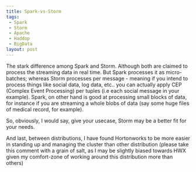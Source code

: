 ```yaml
---
title: Spark-vs-Storm
tags:
 - Spark
 - Storm
 - Apache
 - Haddop
 - BigData
layout: post
---
```

The stark difference among Spark and Storm. Although both are claimed to process the streaming data in real time. But Spark processes it as micro-batches; whereas Storm processes per message - meaning if you intend to process things like social data, log data, etc.. you can actually apply CEP (Complex Event Processing) per tuples (i.e each social message in your example).  Spark, on other hand is good at processing small blocks of data, for instance if you are streaming a whole blobs of data (say some huge files of medical record, for example).

So, obviously, I would say, give your usecase, Storm may be a better fit for your needs.

And last, between distributions, I have found Hortonworks to be more easier in standing up and managing the cluster than other distribution (please take this comment with a grain of salt, as I may be slightly biased towards HWX given my comfort-zone of working around this distribution more than others)
